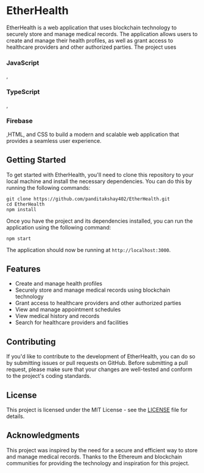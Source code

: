 <!DOCTYPE html>
<html>

<head>
  <meta charset="UTF-8">
</head>

<body>
  <h1>EtherHealth</h1>
  <p>EtherHealth is a web application that uses blockchain technology to securely store and manage medical records. The application allows users to create and manage their health profiles, as well as grant access to healthcare providers and other authorized parties. The project uses <h3>JavaScript</h3>,<h3>TypeScript</h3>, <h3>Firebase</h3>,HTML, and CSS to build a modern and scalable web application that provides a seamless user experience.</p>

  <h2>Getting Started</h2>
  <p>To get started with EtherHealth, you'll need to clone this repository to your local machine and install the necessary dependencies. You can do this by running the following commands:</p>

  <pre><code>git clone https://github.com/panditakshay402/EtherHealth.git
cd EtherHealth
npm install
</code></pre>

  <p>Once you have the project and its dependencies installed, you can run the application using the following command:</p>

  <pre><code>npm start
</code></pre>

  <p>The application should now be running at <code>http://localhost:3000</code>.</p>

  <h2>Features</h2>
  <ul>
    <li>Create and manage health profiles</li>
    <li>Securely store and manage medical records using blockchain technology</li>
    <li>Grant access to healthcare providers and other authorized parties</li>
    <li>View and manage appointment schedules</li>
    <li>View medical history and records</li>
    <li>Search for healthcare providers and facilities</li>
  </ul>

  <h2>Contributing</h2>
  <p>If you'd like to contribute to the development of EtherHealth, you can do so by submitting issues or pull requests on GitHub. Before submitting a pull request, please make sure that your changes are well-tested and conform to the project's coding standards.</p>

  <h2>License</h2>
  <p>This project is licensed under the MIT License - see the <a href="LICENSE">LICENSE</a> file for details.</p>

  <h2>Acknowledgments</h2>
  <p>This project was inspired by the need for a secure and efficient way to store and manage medical records. Thanks to the Ethereum and blockchain communities for providing the technology and inspiration for this project.</p>
</body>

</html>
